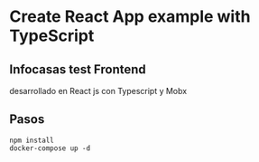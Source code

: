 # Create React App example with TypeScript

## Infocasas test Frontend
desarrollado en React js con Typescript y Mobx


## Pasos

    npm install
    docker-compose up -d
